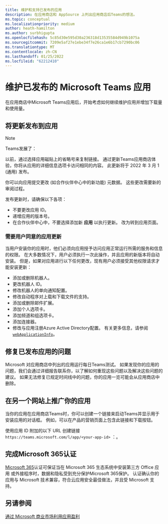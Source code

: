 ```yaml
---
title: 维护和支持已发布的应用
description: 在应用商店和 AppSource 上列出应用商店后Teams的想法。
ms.topic: conceptual
ms.localizationpriority: medium
author: heath-hamilton
ms.author: surbhigupta
ms.openlocfilehash: 5c85d30e595d30a236318d13535584d949b1075a
ms.sourcegitcommit: 7209e5af27e1ebe34f7e26ca1e6b17cb7290bc06
ms.translationtype: MT
ms.contentlocale: zh-CN
ms.lasthandoff: 01/25/2022
ms.locfileid: "62212410"
---
```

# <a name="maintain-your-published-microsoft-teams-app"></a>维护已发布的 Microsoft Teams 应用

在应用商店中Microsoft Teams应用后，开始考虑如何继续维护应用并增加下载量和使用量。

## <a name="publish-updates-to-your-app"></a>将更新发布到应用

> [!NOTE]
> Teams发展了：
> 
> 以前，通过选择应用磁贴上的省略号来复制链接。 通过更新Teams应用商店体验，你将从应用的详细信息选项卡访问相同的内容。 此更新将于 2022 年 3 月 1 (通用) 发布。

你可以向应用提交更改 (如合作伙伴中心中的新功能) 元数据。 这些更改需要新的审阅过程。

发布更新时，请确保以下各项：

* 不要更改应用 ID。
* 递增应用的版本号。
* 在合作伙伴中心中，不要选择添加新 **应用** 以执行更新。 改为转到应用页面。

### <a name="app-updates-requiring-user-consent"></a>需要用户同意的应用更新

当用户安装你的应用时，他们必须向应用授予访问应用正常运行所需的服务和信息的权限。 在大多数情况下，用户必须执行一次此操作，并且应用的新版本将自动安装。
但是，如果对应用进行以下任何更改，现有用户必须接受其他权限请求才能安装更新：

* 添加或删除机器人。
* 更改机器人 ID。
* 修改机器人的单向通知配置。
* 修改自动程序对上载和下载文件的支持。
* 添加或删除邮件扩展。
* 添加个人选项卡。
* 添加频道和组选项卡。
* 添加连接器。
* 修改与应用注册Azure Active Directory配置。 有关更多信息，请参阅[`webApplicationInfo`](~/resources/schema/manifest-schema.md#webapplicationinfo)。

## <a name="fix-issues-with-your-published-app"></a>修复已发布应用的问题

Microsoft 对应用商店中列出的应用运行每日Teams测试。 如果发现你的应用的问题，我们会通过详细报告联系你，以了解如何重现这些问题以及解决这些问题的建议。 如果无法修复已规定时间线中的问题，你的应用一览可能会从应用商店中删除。

## <a name="promote-your-app-on-another-site"></a>在另一个网站上推广你的应用

当你的应用在应用商店Teams时，你可以创建一个链接来启动Teams并显示用于安装应用的对话框。 例如，可以在产品的营销页面上包含此链接和下载按钮。

使用应用 ID 附加的以下 URL 创建链接 `https://teams.microsoft.com/l/app/<your-app-id>` ：。

## <a name="complete-microsoft-365-certification"></a>完成Microsoft 365认证

[Microsoft 365](/microsoft-365-app-certification/docs/certification)认证可保证当在 Microsoft 365 生态系统中安装第三方 Office 应用 或外接程序时，数据和隐私受到充分保护Microsoft 365保护。 认证确认你的应用与 Microsoft 技术兼容，符合云应用安全最佳做法，并且受 Microsoft 支持。

## <a name="see-also"></a>另请参阅

[通过 Microsoft 商业市场利用应用盈利](/office/dev/store/monetize-addins-through-microsoft-commercial-marketplace)
